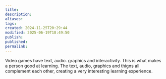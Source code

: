 ```yaml
---
title: 
description: 
aliases: 
tags: 
created: 2024-11-25T20:29:44
modified: 2025-06-19T18:49:50
publish: 
published: 
permalink: 
---
```



Video games have text, audio. graphics and interactivity.
This is what makes a person good at learning. The text, audio, graphics and thigns all complement each other, creating a very interesting learning experience.

[^1]: https://www.ted.com/talks/kris_alexander_how_video_games_can_level_up_the_way_you_learn?subtitle=en
